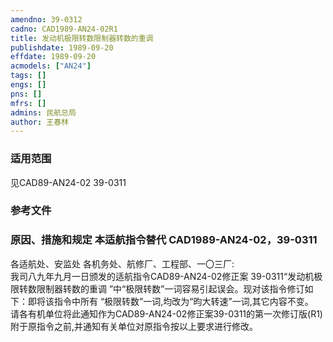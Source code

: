```yaml
---
amendno: 39-0312  
cadno: CAD1989-AN24-02R1  
title: 发动机极限转数限制器转数的重调  
publishdate: 1989-09-20  
effdate: 1989-09-20  
acmodels: ["AN24"]  
tags: []  
engs: []  
pns: []  
mfrs: []  
admins: 民航总局  
author: 王春林  
---
```

  
### 适用范围  
见CAD89-AN24-02  39-0311  
  
<!--more-->  
### 参考文件  
  
### 原因、措施和规定 本适航指令替代 CAD1989-AN24-02，39-0311  
各适航处、安监处 各机务处、航修厂、工程部、一〇三厂:  
    我司八九年九月一日颁发的适航指令CAD89-AN24-02修正案 39-0311“发动机极限转数限制器转数的重调 ”中“极限转数”一词容易引起误会。现对该指令修订如下：即将该指令中所有 “极限转数”一词,均改为“昀大转速”一词,其它内容不变。  
    请各有机单位将此通知作为CAD89-AN24-02修正案39-0311的第一次修订版(R1)附于原指令之前,并通知有关单位对原指令按以上要求进行修改。  
